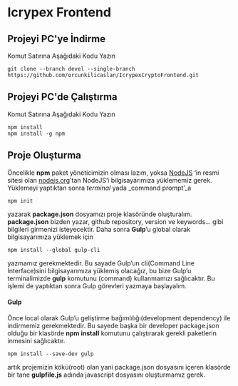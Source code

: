 # Icrypex Frontend

## Projeyi PC'ye İndirme
Komut Satırına Aşağıdaki Kodu Yazın

    git clone --branch devel --single-branch https://github.com/orcunkilicaslan/IcrypexCryptoFrontend.git

## Projeyi PC'de Çalıştırma
Komut Satırına Aşağıdaki Kodu Yazın

    npm install
    npm install -g npm

## Proje Oluşturma
Öncelikle **npm** paket yöneticimizin olması lazım, yoksa [NodeJS](https://nodejs.org/) ‘in resmi sitesi olan [nodejs.org](https://nodejs.org/en/download/)’tan NodeJS’i bilgisayarımıza yüklememiz gerek. Yüklemeyi yaptıktan sonra _terminal_ yada _command prompt’_a

    npm init

yazarak **package.json** dosyamızı proje klasöründe oluşturalım. **package.json** bizden yazar, github repository, version ve keywords… gibi bilgileri girmenizi isteyecektir. Daha sonra **Gulp**’u global olarak bilgisayarımıza yüklemek için

    npm install --global gulp-cli

yazmamız gerekmektedir. Bu sayade Gulp’un cli(Command Line Interface)sini bilgisayarımıza yüklemiş olacağız, bu bize Gulp’u terminalimizde **gulp** komutunu (command) kullanmamızı sağlıcaktır. Bu işlemi de yaptıktan sonra Gulp görevleri yazmaya başlayalım.

#### Gulp
Önce local olarak Gulp’u geliştirme bağımlılığı(development dependency) ile indirmemiz gerekmektedir. Bu sayede başka bir developer package.json olduğu bir klasörde **npm install** komutunu çalıştırarak gerekli paketlerin inmesini sağlıcaktır.

    npm install --save-dev gulp

artık projemizin kökü(root) olan yani package.json dosyasını içeren klasörde bir tane **gulpfile.js** adında javascript dosyasını oluşturmamız gerek.
